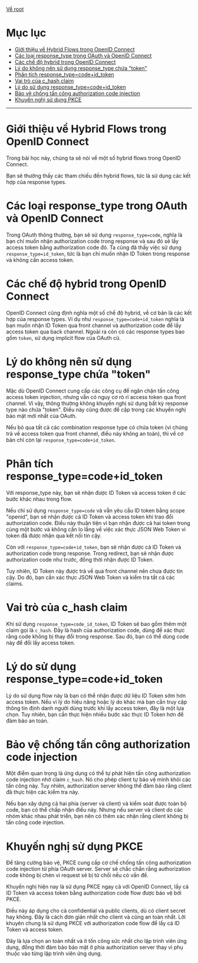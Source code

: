 [Về root](../README.md)

# Mục lục

-   [Giới thiệu về Hybrid Flows trong OpenID Connect](#giới-thiệu-về-hybrid-flows-trong-openid-connect)
-   [Các loại response_type trong OAuth và OpenID Connect](#các-loại-response_type-trong-oauth-và-openid-connect)
-   [Các chế độ hybrid trong OpenID Connect](#các-chế-độ-hybrid-trong-openid-connect)
-   [Lý do không nên sử dụng response_type chứa "token"](#lý-do-không-nên-sử-dụng-response_type-chứa-token)
-   [Phân tích response_type=code+id_token](#phân-tích-response_typecodeid_token)
-   [Vai trò của c_hash claim](#vai-trò-của-c_hash-claim)
-   [Lý do sử dụng response_type=code+id_token](#lý-do-sử-dụng-response_typecodeid_token)
-   [Bảo vệ chống tấn công authorization code injection](#bảo-vệ-chống-tấn-công-authorization-code-injection)
-   [Khuyến nghị sử dụng PKCE](#khuyến-nghị-sử-dụng-pkce)

---

# Giới thiệu về Hybrid Flows trong OpenID Connect

Trong bài học này, chúng ta sẽ nói về một số hybrid flows trong OpenID Connect.

Bạn sẽ thường thấy các tham chiếu đến hybrid flows, tức là sử dụng các kết hợp của response types.

# Các loại response_type trong OAuth và OpenID Connect

Trong OAuth thông thường, bạn sẽ sử dụng `response_type=code`, nghĩa là bạn chỉ muốn nhận authorization code trong response và sau đó sẽ lấy access token bằng authorization code đó. Ta cũng đã thấy việc sử dụng `response_type=id_token`, tức là bạn chỉ muốn nhận ID Token trong response và không cần access token.

# Các chế độ hybrid trong OpenID Connect

OpenID Connect cũng định nghĩa một số chế độ hybrid, về cơ bản là các kết hợp của response types. Ví dụ như `response_type=code+id_token` nghĩa là bạn muốn nhận ID Token qua front channel và authorization code để lấy access token qua back channel. Ngoài ra còn có các response types bao gồm `token`, sử dụng implicit flow của OAuth cũ.

# Lý do không nên sử dụng response_type chứa "token"

Mặc dù OpenID Connect cung cấp các công cụ để ngăn chặn tấn công access token injection, nhưng vẫn có nguy cơ rò rỉ access token qua front channel. Vì vậy, thông thường không khuyến nghị sử dụng bất kỳ response type nào chứa "token". Điều này cũng được đề cập trong các khuyến nghị bảo mật mới nhất của OAuth.

Nếu bỏ qua tất cả các combination response type có chứa token (vì chúng trả về access token qua front channel, điều này không an toàn), thì về cơ bản chỉ còn lại `response_type=code+id_token`.

# Phân tích response_type=code+id_token

Với response_type này, bạn sẽ nhận được ID Token và access token ở các bước khác nhau trong flow.

Nếu chỉ sử dụng `response_type=code` và vẫn yêu cầu ID token bằng scope "openid", bạn sẽ nhận được cả ID Token và access token khi trao đổi authorization code. Điều này thuận tiện vì bạn nhận được cả hai token trong cùng một bước và không cần lo lắng về việc xác thực JSON Web Token vì token đã được nhận qua kết nối tin cậy.

Còn với `response_type=code+id_token`, bạn sẽ nhận được cả ID Token và authorization code trong response. Trong redirect, bạn sẽ nhận được authorization code như trước, đồng thời nhận được ID Token.

Tuy nhiên, ID Token này được trả về qua front channel nên chưa được tin cậy. Do đó, bạn cần xác thực JSON Web Token và kiểm tra tất cả các claims.

# Vai trò của c_hash claim

Khi sử dụng `response_type=code_id_token`, ID Token sẽ bao gồm thêm một claim gọi là `c_hash`. Đây là hash của authorization code, dùng để xác thực rằng code không bị thay đổi trong response. Sau đó, bạn có thể dùng code này để đổi lấy access token.

# Lý do sử dụng response_type=code+id_token

Lý do sử dụng flow này là bạn có thể nhận được dữ liệu ID Token sớm hơn access token. Nếu vì lý do hiệu năng hoặc lý do khác mà bạn cần truy cập thông tin định danh người dùng trước khi lấy access token, đây là một lựa chọn. Tuy nhiên, bạn cần thực hiện nhiều bước xác thực ID Token hơn để đảm bảo an toàn.

# Bảo vệ chống tấn công authorization code injection

Một điểm quan trọng là ứng dụng có thể tự phát hiện tấn công authorization code injection nhờ claim `c_hash`. Nó cho phép client tự bảo vệ mình khỏi các tấn công này. Tuy nhiên, authorization server không thể đảm bảo rằng client đã thực hiện các kiểm tra này.

Nếu bạn xây dựng cả hai phía (server và client) và kiểm soát được toàn bộ code, bạn có thể chấp nhận điều này. Nhưng nếu server và client do các nhóm khác nhau phát triển, bạn nên có thêm xác nhận rằng client không bị tấn công code injection.

# Khuyến nghị sử dụng PKCE

Để tăng cường bảo vệ, PKCE cung cấp cơ chế chống tấn công authorization code injection từ phía OAuth server. Server sẽ chắc chắn rằng authorization code không bị chèn vì request sẽ bị từ chối nếu có vấn đề.

Khuyến nghị hiện nay là sử dụng PKCE ngay cả với OpenID Connect, lấy cả ID Token và access token bằng authorization code flow được bảo vệ bởi PKCE.

Điều này áp dụng cho cả confidential và public clients, dù có client secret hay không. Đây là cách đơn giản nhất cho client và cũng an toàn nhất. Lời khuyên chung là sử dụng PKCE với authorization code flow để lấy cả ID Token và access token.

Đây là lựa chọn an toàn nhất và ít tốn công sức nhất cho lập trình viên ứng dụng, đồng thời đảm bảo bảo mật ở phía authorization server thay vì phụ thuộc vào từng lập trình viên ứng dụng.
